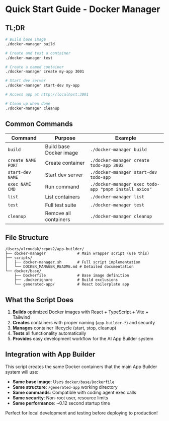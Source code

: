# Quick Start Guide - Docker Manager

## TL;DR

```bash
# Build base image
./docker-manager build

# Create and test a container
./docker-manager test

# Create a named container
./docker-manager create my-app 3001

# Start dev server
./docker-manager start-dev my-app

# Access app at http://localhost:3001

# Clean up when done
./docker-manager cleanup
```

## Common Commands

| Command | Purpose | Example |
|---------|---------|---------|
| `build` | Build base Docker image | `./docker-manager build` |
| `create NAME PORT` | Create container | `./docker-manager create todo-app 3002` |
| `start-dev NAME` | Start dev server | `./docker-manager start-dev todo-app` |
| `exec NAME CMD` | Run command | `./docker-manager exec todo-app "pnpm install axios"` |
| `list` | List containers | `./docker-manager list` |
| `test` | Full test suite | `./docker-manager test` |
| `cleanup` | Remove all containers | `./docker-manager cleanup` |

## File Structure

```
/Users/alroudak/repos2/app-builder/
├── docker-manager              # Main wrapper script (use this)
├── scripts/
│   ├── docker-manager.sh       # Full script implementation
│   └── DOCKER_MANAGER_README.md # Detailed documentation
└── docker/base/
    ├── Dockerfile              # Base image definition
    ├── .dockerignore           # Build exclusions
    └── generated-app/          # React boilerplate app
```

## What the Script Does

1. **Builds** optimized Docker images with React + TypeScript + Vite + Tailwind
2. **Creates** containers with proper naming (`app-builder-*`) and security
3. **Manages** container lifecycle (start, stop, cleanup)
4. **Tests** all functionality automatically
5. **Provides** easy development workflow for the AI App Builder system

## Integration with App Builder

This script creates the same Docker containers that the main App Builder system will use:

- **Same base image**: Uses `docker/base/Dockerfile`
- **Same structure**: `/generated-app` working directory
- **Same commands**: Compatible with coding agent exec calls
- **Same security**: Non-root user, resource limits
- **Same performance**: ~0.12 second startup time

Perfect for local development and testing before deploying to production!
